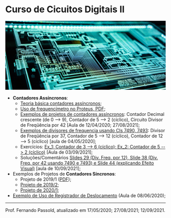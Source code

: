 # Curso de Cicuitos Digitais II

![adi-goldstein-EUsVwEOsblE-unsplash.jpg](adi-goldstein-EUsVwEOsblE-unsplash.jpg)

* **Contadores Assíncronos**:
  * [Teoria básica contadores assíncronos](contador_assincrono_1.html);
  * [Uso de frequencímetro no Proteus, PDF](como_usar_um_simulador.pdf);
  * [Exemplos de projetos de contadores assíncronos](Exemplos_Prpjetos_Contadores_Assincronos.html): Contador Decimal crescente (de 0 --> 9), Contador de 5 --> 2 (cíclico), Circuito Divisor de Freqüência por 42 [Aula de 12/04/2020; 27/08/2021];
  * [Exemplos de divisores de frequencia usando CIs 7490, 7493](exercicio_04maio2020.html): Divisor de Freqüência por 37, Contador de 5 --> 12 (cíclico), Contador de 12 --> 5 (cíclico) [aula de 04/05/2020];
  * Exercícios: [Ex_1: Contador de 3 --> 6 (cíclico); Ex_2: Contador de 5 --> 2 (cíclico)](contadores_assync/exercicio_03set2021.html) [Aula de 03/09/2021];
  * Soluções/Comentários [Slides 29 (Div. Freq. por 12), Slide 38 (Div. Freq. por 42 usando 7490 e 7493) e Slide 44 (explicando Efeito Visual)](contadores_assync/aula_10set2021.html) [aula de 10/09/2021];
* Exemplos de Projetos de **Contadores Síncronos**:
  * Projeto de 2019/1 ([PDF](contador_sincrono_diferente_2019_1.pdf));
  * [Projeto de 2019/2](2019_2/contador_sync_diferente_2019_2.html);
  * [Projeto de 2020/1](2020_1/projeto_contador_sincrono_2020_1.html);
* [Exemplo de Uso de Registrador de Deslocamento](Reg_Deslocamento/Exemplo_uso_reg_deslocamento.html) (Aula de 08/06/2020);


---

Prof. Fernando Passold, atualizado em 17/05/2020; 27/08/2021; 12/09/2021.

